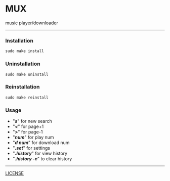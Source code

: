# MUX
music player/downloader

***

### Installation
`sudo make install`
### Uninstallation
`sudo make uninstall`
### Reinstallation
`sudo make reinstall`
### Usage
<ul>
<li>"<i><b>s</b></i>" for new search</li>
<li>"<i><b>&#60;</b></i>" for page+1</li>
<li>"<i><b>&#62;</b></i>" for page-1</li>
<li>"<i><b>num</b></i>" for play num</li>
<li>"<i><b>d num</b></i>" for download num</li>
<li>"<i><b>.set</b></i>" for settings</li>
<li>"<i><b>.history</b></i>" for view history</li>
<li>"<i><b>.history -c</b></i>" to clear history</li>
</ul>

***

[LICENSE](LICENSE)